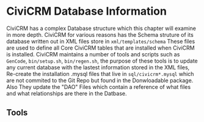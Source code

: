 # CiviCRM Database Information

CiviCRM has a complex Database structure which this chapter will examine in more depth. CiviCRM for various reasons has the Schema struture of its database written out in XML files store in `xml/templates/schema` These files are used to define all Core CiviCRM tables that are installed when CiviCRM is installed. CiviCRM maintains a number of tools and scripts such as `GenCode`, `bin/setup.sh`, `bin/regen.sh`, the purpose of these tools is to update any current database with the lastest information stored in the XML files, Re-create the installation .mysql files that live in `sql/civicrm*.mysql` which are not commited to the Git Repo but found in the Donwloadable package. Also They update the "DAO" Files which contain a reference of what files and what relationships are there in the Datbase.

## Tools
<Insert documentation on how to use various tools>
